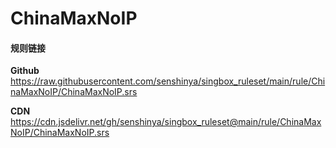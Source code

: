 # ChinaMaxNoIP

#### 规则链接

**Github**
https://raw.githubusercontent.com/senshinya/singbox_ruleset/main/rule/ChinaMaxNoIP/ChinaMaxNoIP.srs

**CDN**
https://cdn.jsdelivr.net/gh/senshinya/singbox_ruleset@main/rule/ChinaMaxNoIP/ChinaMaxNoIP.srs